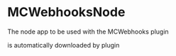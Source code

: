 # MCWebhooksNode
 The node app to be used with the MCWebhooks plugin
 
 is automatically downloaded by plugin
